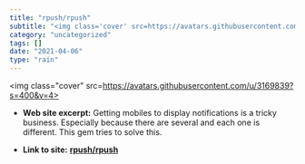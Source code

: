 ```yaml
---
title: "rpush/rpush"
subtitle: "<img class='cover' src=https://avatars.githubusercontent.com/u/3169839?s=400&v=4>"
category: "uncategorized"
tags: []
date: "2021-04-06"
type: "rain"
---
```

<img class="cover" src=https://avatars.githubusercontent.com/u/3169839?s=400&v=4>



* **Web site excerpt:** Getting mobiles to display notifications is a tricky business. Especially because there are several and each one is different. This gem tries to solve this.

* **Link to site:** **[rpush/rpush](https://github.com/rpush/rpush)**